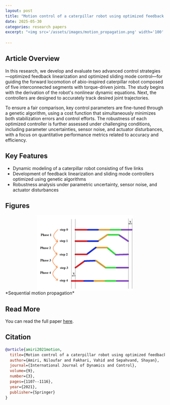 ```yaml
---
layout: post
title: "Motion control of a caterpillar robot using optimized feedback linearization and sliding mode controllers"
date: 2025-05-30
categories: research papers
excerpt: "<img src='/assets/images/motion_propagation.png' width='100' style='border-radius: 8px;'>"

---
```


## Article Overview

In this research, we develop and evaluate two advanced control strategies—optimized feedback linearization and optimized sliding mode control—for guiding the forward locomotion of abio-inspired caterpillar robot composed of five interconnected segments with torque-driven joints. The study begins with the derivation of the robot's nonlinear dynamic equations. Next, the controllers are designed to accurately track desired joint trajectories.

To ensure a fair comparison, key control parameters are fine-tuned through a genetic algorithm, using a cost function that simultaneously minimizes both stabilization errors and control efforts. The robustness of each optimized controller is further assessed under challenging conditions, including parameter uncertainties, sensor noise, and actuator disturbances, with a focus on quantitative performance metrics related to accuracy and efficiency.

## Key Features

- Dynamic modeling of a caterpillar robot consisting of five links 
- Development of feedback linearization and sliding mode controllers optimized using genetic algorithms
- Robustness analysis under parametric uncertainty, sensor noise, and actuator disturbances

## Figures

<img src="/assets/images/motion_propagation.png" alt="Sequential motion propagation" style="width:60%; display:block; margin:auto;" />
*Sequential motion propagation*

<!-- ![Simulation Result](/assets/images/simulation-result.png)
*Landing trajectory using hybrid control.* -->

## Read More

You can read the full paper [here](https://doi.org/10.1007/s40435-020-00736-6).

## Citation

```bibtex
@article{amiri2021motion,
  title={Motion control of a caterpillar robot using optimized feedback linearization and sliding mode controllers},
  author={Amiri, Niloufar and Fakhari, Vahid and Sepahvand, Shayan},
  journal={International Journal of Dynamics and Control},
  volume={9},
  number={3},
  pages={1107--1116},
  year={2021},
  publisher={Springer}
}
```